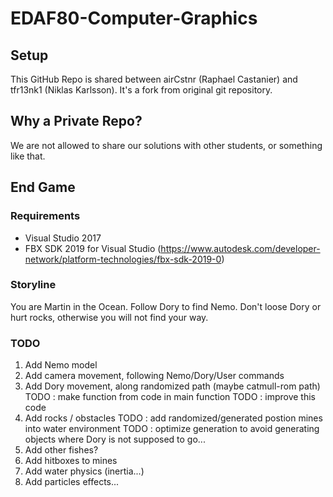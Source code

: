 # EDAF80-Computer-Graphics

## Setup
This GitHub Repo is shared between airCstnr (Raphael Castanier) and tfr13nk1 (Niklas Karlsson).
It's a fork from original git repository.

## Why a Private Repo?
We are not allowed to share our solutions with other students, or something like that.

## End Game

### Requirements

- Visual Studio 2017
- FBX SDK 2019 for Visual Studio (https://www.autodesk.com/developer-network/platform-technologies/fbx-sdk-2019-0)

### Storyline

You are Martin in the Ocean.
Follow Dory to find Nemo.
Don't loose Dory or  hurt rocks, otherwise you will not find your way.

### TODO

1. Add Nemo model
3. Add camera movement, following Nemo/Dory/User commands
4. Add Dory movement, along randomized path (maybe catmull-rom path)
    TODO : make function from code in main function
    TODO : improve this code
5. Add rocks / obstacles
    TODO : add randomized/generated postion mines into water environment
    TODO : optimize generation to avoid generating objects where Dory is not supposed to go...
6. Add other fishes?
7. Add hitboxes to mines
8. Add water physics (inertia...)
9. Add particles effects...
